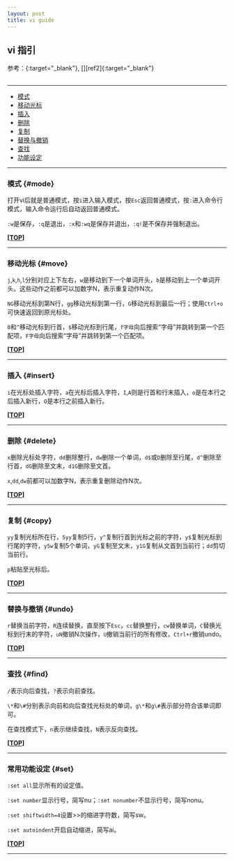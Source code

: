 ```yaml
---
layout: post
title: vi guide
---
```

## vi 指引

参考：[][ref1]{:target="_blank"}, [][ref2]{:target="_blank"}

[ref1]:
[ref2]:


<h2 id="top"></h2>

***

*   [模式](#mode)
*   [移动光标](#move)
*   [插入](#insert)
*   [删除](#delete)
*   [复制](#copy)
*   [替换与撤销](#undo)
*   [查找](#find)
*   [功能设定](#set)

***

### 模式 {#mode}

打开vi后就是普通模式，按`i`进入输入模式，按`Esc`返回普通模式，按`:`进入命令行模式，输入命令运行后自动返回普通模式。

`:w`是保存，`:q`是退出，`:x`和`:wq`是保存并退出，`:q!`是不保存并强制退出。

**[[TOP](#top)]**

***

### 移动光标 {#move}

`j`,`k`,`h`,`l`分别对应上下左右，`w`是移动到下一个单词开头，`b`是移动到上一个单词开头。这些动作之前都可以加数字N，表示重复动作N次。

`NG`移动光标到第N行，`gg`移动光标到第一行，`G`移动光标到最后一行；使用`Ctrl+o`可快速返回到原光标处。

`0`和`^`移动光标到行首，`$`移动光标到行尾，`f字母`向后搜索“字母”并跳转到第一个匹配项，`F字母`向后搜索“字母”并跳转到第一个匹配项。

**[[TOP](#top)]**

***

### 插入 {#insert}

`i`在光标处插入字符，`a`在光标后插入字符，`I`,`A`则是行首和行末插入，`o`是在本行之后插入新行，`O`是本行之前插入新行。

**[[TOP](#top)]**

***

### 删除 {#delete}

`x`删除光标处字符，`dd`删除整行，`dw`删除一个单词，`d$`或`D`删除至行尾，`d^`删除至行首，`dG`删除至文末，`d1G`删除至文首。

`x`,`dd`,`dw`前都可以加数字N，表示重复删除动作N次。

**[[TOP](#top)]**

***

### 复制 {#copy}

`yy`复制光标所在行，`5yy`复制5行，`y^`复制行首到光标之前的字符，`y$`复制光标到行尾的字符，`y5w`复制5个单词，`yG`复制至文末，`y1G`复制从文首到当前行；`dd`剪切当前行。

`p`粘贴至光标后。

**[[TOP](#top)]**

***

### 替换与撤销 {#undo}

`r`替换当前字符，`R`连续替换，直至按下`Esc`，`cc`替换整行，`cw`替换单词，`C`替换光标到行末的字符，`uN`撤销N次操作，`U`撤销当前行的所有修改，`Ctrl+r`撤销undo。

**[[TOP](#top)]**

***

### 查找 {#find}

`/`表示向后查找，`?`表示向前查找。

`\*`和`\#`分别表示向前和向后查找光标处的单词，`g\*`和`g\#`表示部分符合该单词即可。

在查找模式下，`n`表示继续查找，`N`表示反向查找。

**[[TOP](#top)]**

***

### 常用功能设定 {#set}

`:set all`显示所有的设定值。

`:set number`显示行号，简写nu；`:set nonumber`不显示行号，简写nonu。

`:set shiftwidth=4`设置>>的缩进字符数，简写sw。

`:set autoindent`开启自动缩进，简写ai。

**[[TOP](#top)]**

***